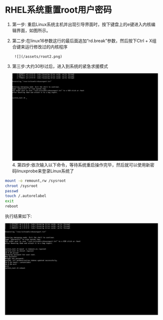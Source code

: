 # RHEL系统重置root用户密码

1. 第一步: 重启Linux系统主机并出现引导界面时，按下键盘上的e键进入内核编辑界面，如图所示。 

1. 第二步:在linux16参数这行的最后面追加“rd.break”参数，然后按下Ctrl + X组合键来运行修改过的内核程序

        ![](/assets/root2.png)

1. 第三步:大约30秒过后，进入到系统的紧急求援模式

    ![](/assets/root3.png)4. 第四步:依次输入以下命令，等待系统重启操作完毕，然后就可以使用新密码linuxprobe来登录Linux系统了

```bash
mount -o remount,rw /sysroot
chroot /sysroot
passwd
touch /.autorelabel
exit
reboot
```

执行结果如下:

![](/assets/root4.png)

